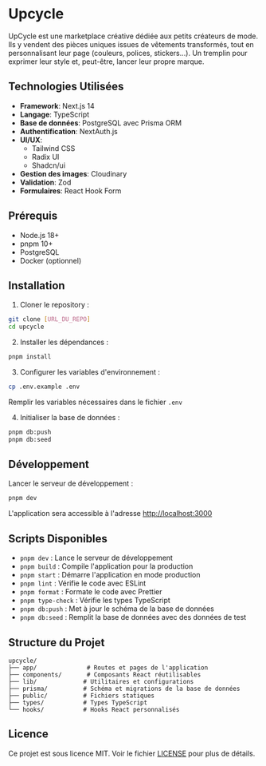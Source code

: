 # Upcycle

UpCycle est une marketplace créative dédiée aux petits créateurs de mode. Ils y vendent des pièces uniques issues de vêtements transformés, tout en personnalisant leur page (couleurs, polices, stickers…). Un tremplin pour exprimer leur style et, peut-être, lancer leur propre marque.

## Technologies Utilisées

- **Framework**: Next.js 14
- **Langage**: TypeScript
- **Base de données**: PostgreSQL avec Prisma ORM
- **Authentification**: NextAuth.js
- **UI/UX**:
  - Tailwind CSS
  - Radix UI
  - Shadcn/ui
- **Gestion des images**: Cloudinary
- **Validation**: Zod
- **Formulaires**: React Hook Form

## Prérequis

- Node.js 18+
- pnpm 10+
- PostgreSQL
- Docker (optionnel)

## Installation

1. Cloner le repository :

```bash
git clone [URL_DU_REPO]
cd upcycle
```

2. Installer les dépendances :

```bash
pnpm install
```

3. Configurer les variables d'environnement :

```bash
cp .env.example .env
```

Remplir les variables nécessaires dans le fichier `.env`

4. Initialiser la base de données :

```bash
pnpm db:push
pnpm db:seed
```

## Développement

Lancer le serveur de développement :

```bash
pnpm dev
```

L'application sera accessible à l'adresse [http://localhost:3000](http://localhost:3000)

## Scripts Disponibles

- `pnpm dev` : Lance le serveur de développement
- `pnpm build` : Compile l'application pour la production
- `pnpm start` : Démarre l'application en mode production
- `pnpm lint` : Vérifie le code avec ESLint
- `pnpm format` : Formate le code avec Prettier
- `pnpm type-check` : Vérifie les types TypeScript
- `pnpm db:push` : Met à jour le schéma de la base de données
- `pnpm db:seed` : Remplit la base de données avec des données de test

## Structure du Projet

```
upcycle/
├── app/              # Routes et pages de l'application
├── components/       # Composants React réutilisables
├── lib/             # Utilitaires et configurations
├── prisma/          # Schéma et migrations de la base de données
├── public/          # Fichiers statiques
├── types/           # Types TypeScript
└── hooks/           # Hooks React personnalisés
```

## Licence

Ce projet est sous licence MIT. Voir le fichier [LICENSE](LICENSE) pour plus de détails.
